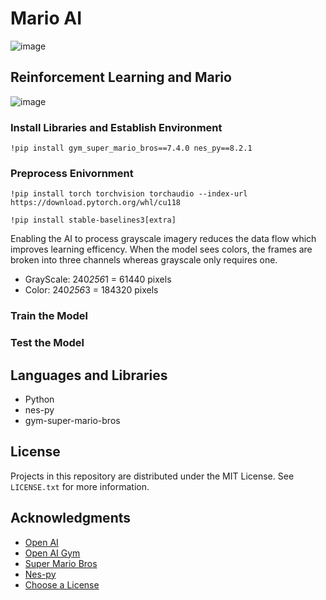 # Mario AI
![image](https://user-images.githubusercontent.com/110959584/227002450-cf9466fd-b2b5-4572-9746-17dd60e48b19.png)

## Reinforcement Learning and Mario
![image](https://user-images.githubusercontent.com/110959584/227003298-3b42276f-f9f7-486e-91be-6281078a27f4.png)

### Install Libraries and Establish Environment
```
!pip install gym_super_mario_bros==7.4.0 nes_py==8.2.1
```
### Preprocess Enivornment
```
!pip install torch torchvision torchaudio --index-url https://download.pytorch.org/whl/cu118
```
```
!pip install stable-baselines3[extra]
```

Enabling the AI to process grayscale imagery reduces the data flow which improves learning efficency. When the model sees colors, the frames are broken into three channels whereas grayscale only requires one.
* GrayScale: 240*256*1 = 61440 pixels
* Color: 240*256*3 = 184320 pixels

### Train the Model

### Test the Model

## Languages and Libraries

* Python
* nes-py
* gym-super-mario-bros

<!-- LICENSE -->
## License

Projects in this repository are distributed under the MIT License. See `LICENSE.txt` for more information.

<!-- ACKNOWLEDGMENTS -->
## Acknowledgments
* [Open AI](https://openai.com/)
* [Open AI Gym](https://github.com/openai/gym)
* [Super Mario Bros](https://pypi.org/project/gym-super-mario-bros/)
* [Nes-py](https://pypi.org/project/nes-py/)
* [Choose a License](https://choosealicense.com)
